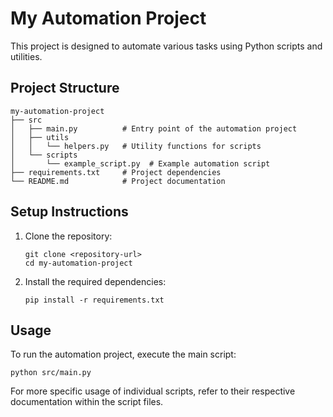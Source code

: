 # My Automation Project

This project is designed to automate various tasks using Python scripts and utilities.

## Project Structure

```
my-automation-project
├── src
│   ├── main.py          # Entry point of the automation project
│   ├── utils
│   │   └── helpers.py   # Utility functions for scripts
│   └── scripts
│       └── example_script.py  # Example automation script
├── requirements.txt     # Project dependencies
└── README.md            # Project documentation
```

## Setup Instructions

1. Clone the repository:
   ```
   git clone <repository-url>
   cd my-automation-project
   ```

2. Install the required dependencies:
   ```
   pip install -r requirements.txt
   ```

## Usage

To run the automation project, execute the main script:
```
python src/main.py
```

For more specific usage of individual scripts, refer to their respective documentation within the script files.